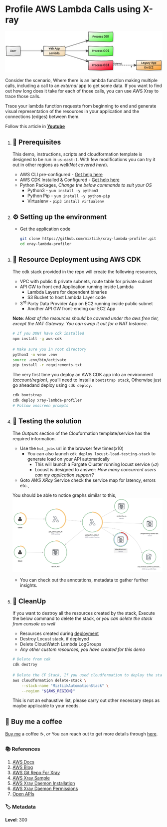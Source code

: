 # Profile AWS Lambda Calls using X-ray

  ![Miztiik Serverless Lambda Profiler AWS XRay](images/miztiik-xray-lambda-profiler-architecture-01.png)

  Consider the scenario, Where there is an lambda function making multiple calls, including a call to an _external_ app to get some data. If you want to find out how long does it take for each of those calls, you can use AWS Xray to trace those calls.

  Trace your lambda function requests from beginning to end and generate visual representation of the resources in your application and the connections (edges) between them.

  Follow this article in **[Youtube](https://www.youtube.com/c/ValaxyTechnologies)**

1. ## 🧰 Prerequisites

    This demo, instructions, scripts and cloudformation template is designed to be run in `us-east-1`. With few modifications you can try it out in other regions as well(_Not covered here_).

    - AWS CLI pre-configured - [Get help here](https://youtu.be/TPyyfmQte0U)
    - AWS CDK Installed & Configured - [Get help here](https://www.youtube.com/watch?v=MKwxpszw0Rc)
    - Python Packages, _Change the below commands to suit your OS_
        - Python3 - `yum install -y python3`
        - Python Pip - `yum install -y python-pip`
        - Virtualenv - `pip3 install virtualenv`

1. ## ⚙️ Setting up the environment

    - Get the application code

        ```bash
        git clone https://github.com/miztiik/xray-lambda-profiler.git
        cd xray-lambda-profiler
        ```

1. ## 🚀 Resource Deployment using AWS CDK

    The cdk stack provided in the repo will create the following resources,
    - VPC with public & private subnets, route table for private subnet
    - API GW to front end Application running inside Lambda
        - Lambda Layers for dependent binaries
        - S3 Bucket to host Lambda Layer code
    - 3<sup>rd</sup> Party Data Provider App on EC2 running inside public subnet
        - Another API GW front-ending our EC2 App

    **Note**: _Most of the resources should be covered under the aws free tier, except the NAT Gateway. You can swap it out for a NAT Instance_.

    ```bash
    # If you DONT have cdk installed
    npm install -g aws-cdk

    # Make sure you in root directory
    python3 -m venv .env
    source .env/bin/activate
    pip install -r requirements.txt
    ```

    The very first time you deploy an AWS CDK app into an environment _(account/region)_, you’ll need to install a `bootstrap stack`, Otherwise just go aheadand   deploy using `cdk deploy`.

    ```bash
    cdk bootstrap
    cdk deploy xray-lambda-profiler
    # Follow onscreen prompts
    ```

1. ## 🔬 Testing the solution

    The _Outputs_ section of the Clouformation template/service has the required information.

    - Use the `hot_jobs` url in the browser few times(x10)
        - You can also launch `cdk deploy locust-load-testing-stack` to generate load on your API automatically
            - This will launch a Fargate Cluster running locust service (`x2`)
            - Locust is designed to answer: _How many concurrent users can my application support?_
    - Goto _AWS XRay_ Service check the service map for latency, errors etc.,

    You should be able to notice graphs similar to this,
    ![Miztiik Serverless Lambda Profiler AWS XRay](images/miztiik-xray-lambda-profiler-results-00.png)

    - You can check out the annotations, metadata to gather further insights.

1. ## 🧹 CleanUp

    If you want to destroy all the resources created by the stack, Execute the below command to delete the stack, or _you can delete the stack from console as well_

    - Resources created during [deployment](#🚀-resource-deployment-using-aws-cdk)
    - Destroy Locust stack, if deployed
    - Delete CloudWatch Lambda LogGroups
    - _Any other custom resources, you have created for this demo_

    ```bash
    # Delete from cdk
    cdk destroy

    # Delete the CF Stack, If you used cloudformation to deploy the stack.
    aws cloudformation delete-stack \
        --stack-name "MiztiikAutomationStack" \
        --region "${AWS_REGION}"
    ```

    This is not an exhaustive list, please carry out other necessary steps as maybe applicable to your needs.

## 👋 Buy me a coffee

[Buy me](https://paypal.me/valaxy) a coffee ☕, _or_ You can reach out to get more details through [here](https://youtube.com/c/valaxytechnologies/about).

### 📚 References

1. [AWS Docs](https://docs.aws.amazon.com/xray/latest/devguide/xray-sdk-python.html)
1. [AWS Blog](https://aws.amazon.com/blogs/aws/aws-lambda-support-for-aws-x-ray/)
1. [AWS Git Repo For Xray](https://github.com/aws/aws-xray-sdk-python)
1. [AWS Xray Sample](https://docs.aws.amazon.com/xray/latest/devguide/scorekeep-lambda.html#scorekeep-lambda-worker)
1. [AWS Xray Daemon Installation](https://docs.aws.amazon.com/xray/latest/devguide/xray-daemon-ec2.html)
1. [AWS Xray Daemon Permissions](https://docs.aws.amazon.com/xray/latest/devguide/security_iam_service-with-iam.html)
1. [Open APIs](https://github.com/public-apis/public-apis)

### 🏷️ Metadata

**Level**: 300
